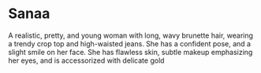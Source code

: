 # Sanaa
A realistic, pretty, and young woman with long, wavy brunette hair, wearing a trendy crop top and high-waisted jeans. She has a confident pose, and a slight smile on her face. She has flawless skin, subtle makeup emphasizing her eyes, and is accessorized with delicate gold
